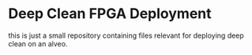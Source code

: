 # Deep Clean FPGA Deployment

this is just a small repository containing files relevant for deploying deep clean on an alveo.